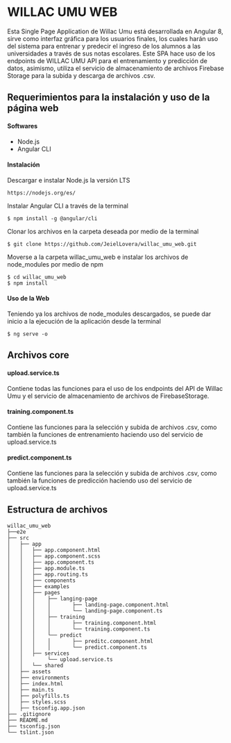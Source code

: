 # WILLAC UMU WEB
Esta Single Page Application de Willac Umu está desarrollada en Angular 8, sirve como interfaz gráfica para los usuarios finales, los cuales harán uso del sistema para entrenar y predecir el ingreso de los alumnos a las universidades a través de sus notas escolares.
Este SPA hace uso de los endpoints de WILLAC UMU API para el entrenamiento y predicción de datos, asimismo, utiliza el servicio de almacenamiento de archivos Firebase Storage para la subida y descarga de archivos .csv.

## Requerimientos para la instalación y uso de la página web

#### Softwares
- Node.js
- Angular CLI

#### Instalación
Descargar e instalar Node.js la versión LTS

    https://nodejs.org/es/

Instalar Angular CLI a través de la terminal

    $ npm install -g @angular/cli

Clonar los archivos en la carpeta deseada por medio de la terminal

    $ git clone https://github.com/JeielLovera/willac_umu_web.git

Moverse a la carpeta willac_umu_web e instalar los archivos de node_modules por medio de npm

	$ cd willac_umu_web
    $ npm install

#### Uso de la Web
Teniendo ya los archivos de node_modules descargados, se puede dar inicio a la ejecución de la aplicación desde la terminal

    $ ng serve -o
    

## Archivos core
#### upload.service.ts
Contiene todas las funciones para el uso de los endpoints del API de Willac Umu y el servicio de almacenamiento de archivos de FirebaseStorage.

#### training.component.ts
Contiene las funciones para la selección y subida de archivos .csv, como también la funciones de entrenamiento haciendo uso del servicio de upload.service.ts

#### predict.component.ts
Contiene las funciones para la selección y subida de archivos .csv, como también la funciones de predicción haciendo uso del servicio de upload.service.ts

## Estructura de archivos
```
willac_umu_web
├──e2e
├── src
│   ├── app
│   │   ├── app.component.html
│   │   ├── app.component.scss
│   │   ├── app.component.ts
│   │   ├── app.module.ts
│   │   ├── app.routing.ts
│   │   ├── components
│   │   ├── examples
│   │   ├── pages
│   │   │    ├── langing-page
│   │   │    │       ├── landing-page.component.html
│   │   │    │       └── landing-page.component.ts
│   │   │    ├── training
│   │   │    │       ├── training.component.html
│   │   │    │       └── training.component.ts
│   │   │    └── predict
│   │   │    │       ├── preditc.component.html
│   │   │    │       └── predict.component.ts
│   │   ├── services
│   │        └── upload.service.ts
│   │   └── shared
│   ├── assets
│   ├── environments
│   ├── index.html
│   ├── main.ts
│   ├── polyfills.ts
│   ├── styles.scss
│   ├── tsconfig.app.json
├── .gitignore
├── README.md
├── tsconfig.json
└── tslint.json
```